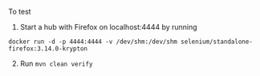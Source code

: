 To test

1. Start a hub with Firefox on localhost:4444 by running
```
docker run -d -p 4444:4444 -v /dev/shm:/dev/shm selenium/standalone-firefox:3.14.0-krypton
```

2. Run `mvn clean verify`
